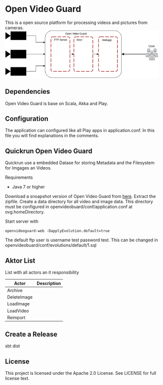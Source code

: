 # Open Video Guard
This is a open source platform for processing videos and pictures from cameras.
![Open Video Guard overview](https://raw.githubusercontent.com/pbolle/openvideoguard/master/doc/ovg.png)

## Dependencies
Open Video Guard is base on Scala, Akka and Play.

## Configuration
The application can configured like all Play apps in application.conf.
In this file you will find explanations in the comments.

## Quickrun Open Video Guard
Quickrun use a embedded Datase for storing Metadata and the Filesystem for Imgages an Videos.
 
Requirements
 * Java 7 or higher

Download a snoapshot version of Open Video Guard from [here](https://drive.google.com/file/d/0B6UiLsPWpqykUGJqU2hKMTZtNW8/view?usp=sharing).
Extract the zipfile.
Create a data directory for all video and image data. This directory must be configured in openvideobuard/conf/application.conf at ovg.homeDirectory.

Start server with
```
openvideoguard-web -DapplyEvolution.default=true 
```
The default ftp user is username test password test. This can be changed in  openvideobuard/conf/evolutions/default/1.sql

## Aktor List
List with all actors an it responsibility

| Actor       | Description |
|-------------|-------------|
|Archive      |       |
|DeleteImage  |   |
|LoadImage  |   |
|LoadVideo  |   |
|Reimport  |   |

## Create a Release

sbt dist

## License

This project is licensed under the Apache 2.0 License. See LICENSE for full license text.